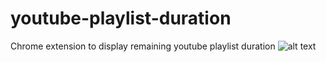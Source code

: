 # youtube-playlist-duration
Chrome extension to display remaining youtube playlist duration
![alt text](https://media.discordapp.net/attachments/625724633538101251/690723290012057640/Chrome.jpg "Example")
